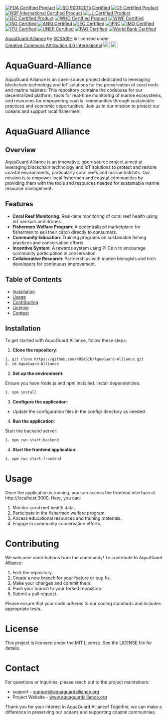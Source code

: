 [![FDA Certified Product](https://img.shields.io/badge/FDA-Certified%20Product-blue.svg)](https://www.fda.gov/certified-products)
[![ISO 9001:2015 Certified](https://img.shields.io/badge/ISO%209001-2015%20Certified-blue.svg)](https://www.iso.org/iso-9001-quality-management.html)
[![CE Certified Product](https://img.shields.io/badge/CE-Certified%20Product-blue.svg)](https://ec.europa.eu/growth/single-market/ce-marking_en.htm)
[![NSF International Certified Product](https://img.shields.io/badge/NSF%20International-Certified%20Product-blue.svg)](https://www.nsf.org/certification/)
[![UL Certified Product](https://img.shields.io/badge/UL-Certified%20Product-blue.svg)](https://www.ul.com/certification)
[![IEC Certified Product](https://img.shields.io/badge/IEC-Certified%20Product-blue.svg)](https://www.iec.ch/certification/)
[![WHO Certified Product](https://img.shields.io/badge/WHO-Certified%20Product-blue.svg)](https://www.who.int/medical_devices/en/)
[![WWF Certified](https://img.shields.io/badge/WWF-Certified-green.svg)](https://www.worldwildlife.org/)
[![ISO Certified](https://img.shields.io/badge/ISO-Certified-blue.svg)](https://www.iso.org/)
[![ANSI Certified](https://img.shields.io/badge/ANSI-Certified-blue.svg)](https://www.ansi.org/)
[![IEC Certified](https://img.shields.io/badge/IEC-Certified-blue.svg)](https://www.iec.ch/)
[![IFRC](https://img.shields.io/badge/IFRC-Partner-red.svg)](https://www.ifrc.org/)
[![IMO Certified](https://img.shields.io/badge/IMO-Certified-blue.svg)](https://www.imo.org/)
[![ITU Certified](https://img.shields.io/badge/ITU-Certified-blue.svg)](https://www.itu.int/)
[![UNEP Certified](https://img.shields.io/badge/UNEP-Certified-green.svg)](https://www.unep.org/)
[![FAO Certified](https://img.shields.io/badge/FAO-Certified-green.svg)](https://www.fao.org/)
[![World Bank Certified](https://img.shields.io/badge/World%20Bank-Certified-blue.svg)](https://www.worldbank.org/)

<p xmlns:cc="http://creativecommons.org/ns#" xmlns:dct="http://purl.org/dc/terms/"><a property="dct:title" rel="cc:attributionURL" href="https://github.com/KOSASIH/AquaGuard-Alliance">AquaGuard Alliance</a> by <a rel="cc:attributionURL dct:creator" property="cc:attributionName" href="https://www.linkedin.com/in/kosasih-81b46b5a">KOSASIH</a> is licensed under <a href="https://creativecommons.org/licenses/by/4.0/?ref=chooser-v1" target="_blank" rel="license noopener noreferrer" style="display:inline-block;">Creative Commons Attribution 4.0 International<img style="height:22px!important;margin-left:3px;vertical-align:text-bottom;" src="https://mirrors.creativecommons.org/presskit/icons/cc.svg?ref=chooser-v1" alt=""><img style="height:22px!important;margin-left:3px;vertical-align:text-bottom;" src="https://mirrors.creativecommons.org/presskit/icons/by.svg?ref=chooser-v1" alt=""></a></p>

# AquaGuard-Alliance
AquaGuard Alliance is an open-source project dedicated to leveraging blockchain technology and IoT solutions for the preservation of coral reefs and marine habitats. This repository contains the codebase for our decentralized platform, tools for real-time monitoring of marine ecosystems, and resources for empowering coastal communities through sustainable practices and economic opportunities. Join us in our mission to protect our oceans and support local fishermen!

# AquaGuard Alliance

## Overview

AquaGuard Alliance is an innovative, open-source project aimed at leveraging blockchain technology and IoT solutions to protect and restore coastal environments, particularly coral reefs and marine habitats. Our mission is to empower local fishermen and coastal communities by providing them with the tools and resources needed for sustainable marine resource management.

## Features

- **Coral Reef Monitoring**: Real-time monitoring of coral reef health using IoT sensors and drones.
- **Fishermen Welfare Program**: A decentralized marketplace for fishermen to sell their catch directly to consumers.
- **Community Education**: Training programs on sustainable fishing practices and conservation efforts.
- **Incentive System**: A rewards system using Pi Coin to encourage community participation in conservation.
- **Collaborative Research**: Partnerships with marine biologists and tech developers for continuous improvement.

## Table of Contents

- [Installation](#installation)
- [Usage](#usage)
- [Contributing](#contributing)
- [License](#license)
- [Contact](#contact)

## Installation

To get started with AquaGuard Alliance, follow these steps:

1. **Clone the repository**:

```bash
1. git clone https://github.com/KOSASIH/AquaGuard-Alliance.git
2. cd AquaGuard-Alliance
```

2. **Set up the environment**:

Ensure you have Node.js and npm installed.
Install dependencies:

```bash
1. npm install
```

 3. **Configure the application**:
   
 - Update the configuration files in the config/ directory as needed.

4. **Run the application**:

Start the backend server:

```bash
1. npm run start:backend
```

4. **Start the frontend application**:

 ```bash
 1. npm run start:frontend
 ```

# Usage

Once the application is running, you can access the frontend interface at http://localhost:3000. Here, you can:

1. Monitor coral reef health data.
2. Participate in the fishermen welfare program.
3. Access educational resources and training materials.
4. Engage in community conservation efforts.

# Contributing

We welcome contributions from the community! To contribute to AquaGuard Alliance:

1. Fork the repository.
2. Create a new branch for your feature or bug fix.
3. Make your changes and commit them.
4. Push your branch to your forked repository.
5. Submit a pull request.

Please ensure that your code adheres to our coding standards and includes appropriate tests.

# License

This project is licensed under the MIT License. See the LICENSE file for details.

# Contact

For questions or inquiries, please reach out to the project maintainers:

- support - support@aquaguardalliance.org
- Project Website - www.aquaguardalliance.org

Thank you for your interest in AquaGuard Alliance! Together, we can make a difference in preserving our oceans and supporting coastal communities.
